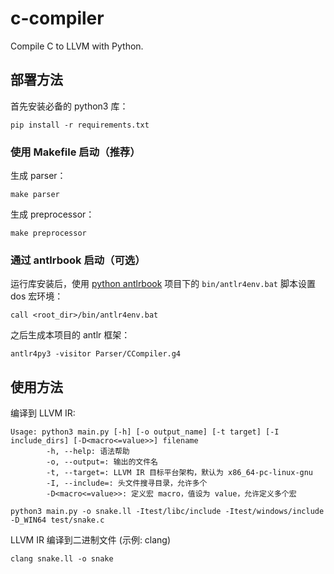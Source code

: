 # c-compiler
Compile C to LLVM with Python.

## 部署方法

首先安装必备的 python3 库：
```shell script
pip install -r requirements.txt
```

### 使用 Makefile 启动（推荐）
生成 parser：
```shell script
make parser
```

生成 preprocessor：
```shell script
make preprocessor
```

### 通过 antlrbook 启动（可选）
运行库安装后，使用 [python antlrbook](https://github.com/jszheng/py3antlr4book) 项目下的 `bin/antlr4env.bat` 脚本设置 dos 宏环境：
```shell script
call <root_dir>/bin/antlr4env.bat
```

之后生成本项目的 antlr 框架：
```shell script
antlr4py3 -visitor Parser/CCompiler.g4
```

## 使用方法

编译到 LLVM IR:
```text
Usage: python3 main.py [-h] [-o output_name] [-t target] [-I include_dirs] [-D<macro<=value>>] filename
        -h, --help: 语法帮助
        -o, --output=: 输出的文件名
        -t, --target=: LLVM IR 目标平台架构，默认为 x86_64-pc-linux-gnu
        -I, --include=: 头文件搜寻目录，允许多个
        -D<macro<=value>>: 定义宏 macro，值设为 value，允许定义多个宏
```
```shell script
python3 main.py -o snake.ll -Itest/libc/include -Itest/windows/include -D_WIN64 test/snake.c
```

LLVM IR 编译到二进制文件 (示例: clang)
```shell script
clang snake.ll -o snake
```